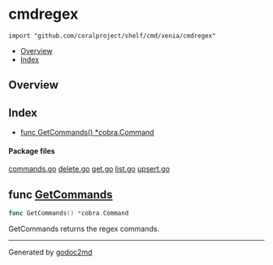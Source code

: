 

# cmdregex
`import "github.com/coralproject/shelf/cmd/xenia/cmdregex"`

* [Overview](#pkg-overview)
* [Index](#pkg-index)

## <a name="pkg-overview">Overview</a>



## <a name="pkg-index">Index</a>
* [func GetCommands() *cobra.Command](#GetCommands)


#### <a name="pkg-files">Package files</a>
[commands.go](/src/github.com/coralproject/shelf/cmd/xenia/cmdregex/commands.go) [delete.go](/src/github.com/coralproject/shelf/cmd/xenia/cmdregex/delete.go) [get.go](/src/github.com/coralproject/shelf/cmd/xenia/cmdregex/get.go) [list.go](/src/github.com/coralproject/shelf/cmd/xenia/cmdregex/list.go) [upsert.go](/src/github.com/coralproject/shelf/cmd/xenia/cmdregex/upsert.go) 





## <a name="GetCommands">func</a> [GetCommands](/src/target/commands.go?s=266:299#L2)
``` go
func GetCommands() *cobra.Command
```
GetCommands returns the regex commands.








- - -
Generated by [godoc2md](http://godoc.org/github.com/davecheney/godoc2md)
